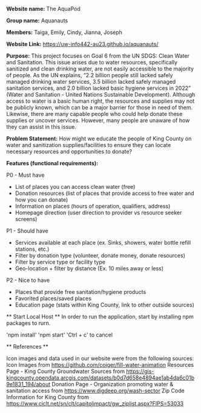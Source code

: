 **Website name:** The AquaPod

**Group name:** Aquanauts

**Members:** Taiga, Emily, Cindy, Jianna, Joseph

**Website Link:** https://uw-info442-au23.github.io/aquanauts/

**Purpose:**
This project focuses on Goal 6 from the UN SDGS: Clean Water and Sanitation. This issue arises due to water resources, specifically sanitized and clean drinking water, are not easily accessible to the majority of people. As the UN explains, “2.2 billion people still lacked safely managed drinking water services, 3.5 billion lacked safely managed sanitation services, and 2.0 billion lacked basic hygiene services in 2022” (Water and Sanitation - United Nations Sustainable Development). Although access to water is a basic human right, the resources and supplies may not be publicly known, which can be a major barrier for those in need of them. Likewise, there are many capable people who could help donate these supplies or uncover services. However, many people are unaware of how they can assist in this issue.


**Problem Statement:**
How might we educate the people of King County on water and sanitization supplies/facilities to ensure they can locate necessary resources and opportunities to donate?


**Features (functional requirements):**


P0 - Must have
- List of places you can access clean water (free)
- Donation resources (list of places that provide access to free water and how you can donate)
- Information on places (hours of operation, qualifiers, address)
- Homepage direction (user direction to provider vs resource seeker screens)


P1 - Should have
- Services available at each place (ex. Sinks, showers, water bottle refill stations, etc.)
- Filter by donation type (volunteer, donate money, donate resources)
- Filter by service type or facility type
- Geo-location + filter by distance (Ex. 10 miles away or less)


P2 - Nice to have
- Places that provide free sanitation/hygiene products
- Favorited places/saved places
- Education page (stats within King County, link to other outside sources)


** Start Local Host **
In order to run the application, start by installing npm packages to rurn. 

'npm install' 
'npm start'
'Ctrl + c' to cancel 

** References **

Icon images and data used in our website were from the following sources:
Icon Images from https://github.com/coiger/fill-water-animation
Resources Page - King County Groundwater Sources from https://gis-kingcounty.opendata.arcgis.com/datasets/b0d7d658e4894ae1ab4da6c01b9e1831_194/about
Donation Page - Organization promoting water & sanitation access from https://www.digdeep.org/wash-sector
Zip Code Information for King County from https://www.ciclt.net/sn/clt/capitolimpact/gw_ziplist.aspx?FIPS=53033
